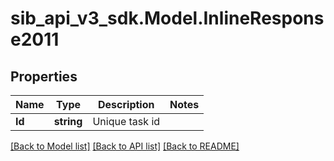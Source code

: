 # sib_api_v3_sdk.Model.InlineResponse2011
## Properties

Name | Type | Description | Notes
------------ | ------------- | ------------- | -------------
**Id** | **string** | Unique task id | 

[[Back to Model list]](../README.md#documentation-for-models) [[Back to API list]](../README.md#documentation-for-api-endpoints) [[Back to README]](../README.md)

